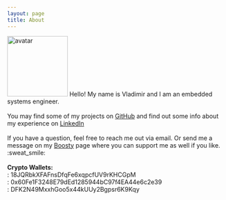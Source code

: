 ```yaml
---
layout: page
title: About
---
```


<p class="message">
<img src="https://avatars0.githubusercontent.com/u/5689770?s=460&v=4" alt="avatar" class="rounded" width=140em>
Hello! My name is Vladimir and I am an embedded systems engineer.
<br /><br />
You may find some of my projects on <a href="{{site.repo}}" alt="GitHub">GitHub</a> and
find out some info about my experience on <a href="{{site.linkedin}}" alt="LinkedIn">LinkedIn</a>
<br /><br />
If you have a question, feel free to reach me out via email. Or send me a message
on my <a href="{{site.boosty}}" alt="Boosty">Boosty</a> page where you can support me
as well if you like. :sweat_smile:
<br /><br />
<b>Crypto Wallets:</b>
<br />
<a class="fab fa-btc" href="https://bitcoinblockexplorers.com/address/18JQRbkXFAFnsDfqFe6xqpcfUV9rKHCGpM"></a>: 18JQRbkXFAFnsDfqFe6xqpcfUV9rKHCGpM
<!-- - BTC: 18JQRbkXFAFnsDfqFe6xqpcfUV9rKHCGpM -->
<br />
<a class="fab fa-ethereum" href="https://bitcoinblockexplorers.com/address/18JQRbkXFAFnsDfqFe6xqpcfUV9rKHCGpM"></a>: 0x60Fe1F3248E79dEd1285944bC97f4EA44e6c2e39
<!-- - ETH: 0x60Fe1F3248E79dEd1285944bC97f4EA44e6c2e39 -->
<br />
<a class="fas fa-dog" href="https://bitcoinblockexplorers.com/address/18JQRbkXFAFnsDfqFe6xqpcfUV9rKHCGpM"></a>: DFK2N49MxxhGoo5x44kUUy2Bgpsr6K9Kqy
<!-- - DOGE: DFK2N49MxxhGoo5x44kUUy2Bgpsr6K9Kqy -->
</p>

<i class="fa-brands fa-btc"></i>

